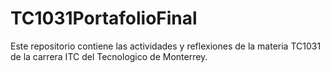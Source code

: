 # TC1031PortafolioFinal
Este repositorio contiene las actividades y reflexiones de la materia TC1031 de la carrera ITC del Tecnologico de Monterrey. 
